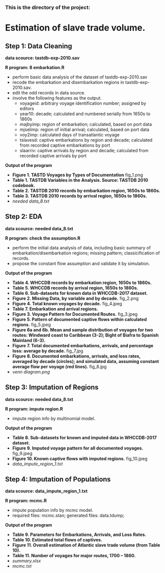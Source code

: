 ### This is the directory of the project:
# Estimation of slave trade volume.

## Step 1: Data Cleaning

**data scource: tastdb-exp-2010.sav**

**R program: 8 embarkation.R**

* perform basic data analysis of the dataset of tastdb-exp-2010.sav
* recode the embarkation and disembarkation regions in tastdb-exp-2010.sav.
* edit the odd records in data source.
* involve the following features as the output.
  * voyageid: arbitrary voyage identification number; assigned by editors 
  * year10: decade; calculated and numbered serially from 1650s to 1860s 
  * majbyimp: region of embarkation; calculated, based on port data 
  * mjselimp: region of initial arrival; calculated, based on port data 
  * voy2imp: calculated days of transatlantic voyage  
  * tslavesd: captive embarkations by region and decade; calculated from recorded captive embarkations by port 
  * slaarriv: captive arrivals by region and decade; calculated from recorded captive arrivals by port 

**Output of the program**

* **Figure 1. TASTD Voyages by Types of Documentation** fig_1.png
* **Table 1. TASTDB Variables in the Analysis. Source: TASTDB 2010 codebook.**
* **Table 2. TASTDB 2010 records by embarkation region, 1650s to 1860s.**
* **Table 3. TASTDB 2010 records by arrival region, 1650s to 1860s.**
* *needed data_8.txt*

## Step 2: EDA
**data scource: needed data_8.txt**

**R program: check the assumption.R**

* perform the initial data analysis of data, including basic summary of embarkation/disembarkation regions; missing pattern; classicification of records.
* propose the constant flow assumption and validate it by simulation.

**Output of the program**

* **Table 4. WHCCDB records by embarkation region, 1650s to 1860s.**
* **Table 5. WHCCDB records by arrival region, 1650s to 1860s.**
* **Table 6. Sub-datasets for known data in WHCCDB-2017 dataset.**
* **Figure 2. Missing Data, by variable and by decade.**   fig_2.png
* **Figure 4. Total known voyages by decade.**   fig_4.jpeg
* **Table 7. Embarkation and arrival regions.**
* **Figure 3. Voyage Pattern for Documented Routes.** fig_3.jpeg
* **Figure 5. Pattern of documented captive flows within calculated regions.**   fig_5.jpeg
* **Figure 6a and 6b. Mean and sample distribution of voyages for two routes: Windward coast to Caribbean (3-2); Bight of Biafra to Spanish Mainland (6-3).** 
* **Figure 7. Total documented embarkations, arrivals, and percentage loss: average by decade.**   fig_7.jpg
* **Figure 8. Documented embarkations, arrivals, and loss rates, averaged by decade (circles); and simulated data, assuming constant average flow per voyage (red lines).** fig_8.jpg
* *venn diagram.png*

## Step 3: Imputation of Regions

**data scource: needed data_8.txt**

**R program: impute region.R**

* impute region info by multinomial model.

**Output of the program**

* **Table 8. Sub-datasets for known and imputed data in WHCCDB-2017 dataset.**
* **Figure 9. Imputed voyage pattern for all documented voyages.**  fig_9.jpeg
* **Figure 10. Known captive flows with imputed regions.**  fig_10.jpeg
* *data_impute_region_1.txt*

## Step 4: Imputation of Populations

**data scource: data_impute_region_1.txt**

**R program: mcmc.R**

* impute population info by mcmc model.
* required files: mcmc.stan; generated files: data.tdump; 

**Output of the program**

* **Table 9. Parameters for Embarkations, Arrivals, and Loss Rates.** 
* **Table 10. Estimated total flows of captives.**
* **Figure 11. Overall estimation of Atlantic slave trade volume (from Table 10).**
* **Table 11. Number of voyages for major routes, 1700 – 1860.**
* *summary.xlsx*
* *mcmc.txt*
